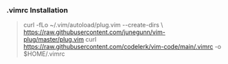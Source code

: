 ### .vimrc Installation

> curl -fLo ~/.vim/autoload/plug.vim --create-dirs \ 
>   https://raw.githubusercontent.com/junegunn/vim-plug/master/plug.vim 
>   curl https://raw.githubusercontent.com/codelerk/vim-code/main/.vimrc -o $HOME/.vimrc
